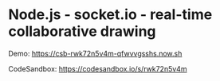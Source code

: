 # Node.js - socket.io - real-time collaborative drawing

Demo: https://csb-rwk72n5v4m-qfwvvgsshs.now.sh

CodeSandbox: https://codesandbox.io/s/rwk72n5v4m
